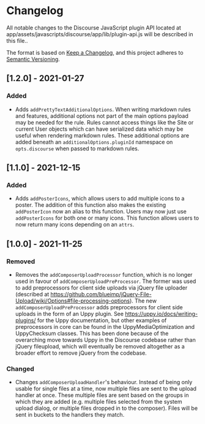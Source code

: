 # Changelog

All notable changes to the Discourse JavaScript plugin API located at
app/assets/javascripts/discourse/app/lib/plugin-api.js will be described
in this file..

The format is based on [Keep a Changelog](https://keepachangelog.com/en/1.0.0/),
and this project adheres to [Semantic Versioning](https://semver.org/spec/v2.0.0.html).

## [1.2.0] - 2021-01-27
### Added
- Adds `addPrettyTextAdditionalOptions`. When writing markdown rules and features,
additional options not part of the main options payload may be needed for the rule.
Rules cannot access things like the Site or current User objects which can have
serialized data which may be useful when rendering markdown rules. These additional
options are added beneath an `additionalOptions.pluginId` namespace on `opts.discourse` when
passed to markdown rules.

## [1.1.0] - 2021-12-15
### Added
- Adds `addPosterIcons`, which allows users to add multiple icons to a poster. The
addition of this function also makes the existing `addPosterIcon` now an alias to this
function. Users may now just use `addPosterIcons` for both one or many icons. This
function allows users to now return many icons depending on an `attrs`.

## [1.0.0] - 2021-11-25
### Removed
- Removes the `addComposerUploadProcessor` function, which is no longer used in
favour of `addComposerUploadPreProcessor`. The former was used to add preprocessors
for client side uploads via jQuery file uploader (described at
https://github.com/blueimp/jQuery-File-Upload/wiki/Options#file-processing-options).
The new `addComposerUploadPreProcessor` adds preprocessors for client side
uploads in the form of an Uppy plugin. See https://uppy.io/docs/writing-plugins/
for the Uppy documentation, but other examples of preprocessors in core can be found
in the UppyMediaOptimization and UppyChecksum classes. This has been done because
of the overarching move towards Uppy in the Discourse codebase rather than
jQuery fileupload, which will eventually be removed altogether as a broader effort
to remove jQuery from the codebase.

### Changed
- Changes `addComposerUploadHandler`'s behaviour. Instead of being only usable
for single files at a time, now multiple files are sent to the upload handler
at once. These multiple files are sent based on the groups in which they are
added (e.g. multiple files selected from the system upload dialog, or multiple
files dropped in to the composer). Files will be sent in buckets to the handlers
they match.

